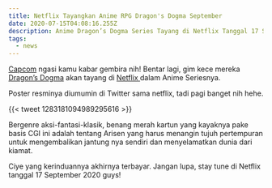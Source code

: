 ```yaml
---
title: Netflix Tayangkan Anime RPG Dragon's Dogma September
date: 2020-07-15T04:08:16.255Z
description: Anime Dragon’s Dogma Series Tayang di Netflix Tanggal 17 September 2020
tags:
  - news
---
```

[Capcom](https://www.capcom.com/) ngasi kamu kabar gembira nih! Bentar lagi, gim kece mereka[ Dragon’s Dogma](http://www.dragonsdogma.com/) akan tayang di [Netflix ](https://www.netflix.com/id-en/)dalam Anime Seriesnya.

Poster resminya diumumin di Twitter sama netflix, tadi pagi banget nih hehe.

{{< tweet 1283181094989295616 >}}

Bergenre aksi-fantasi-klasik, benang merah kartun yang kayaknya pake basis CGI ini adalah tentang Arisen yang harus menangin tujuh pertempuran untuk mengembalikan jantung nya sendiri dan menyelamatkan dunia dari kiamat.

Ciye yang kerinduannya akhirnya terbayar. Jangan lupa, stay tune di Netflix tanggal 17 September 2020 guys!